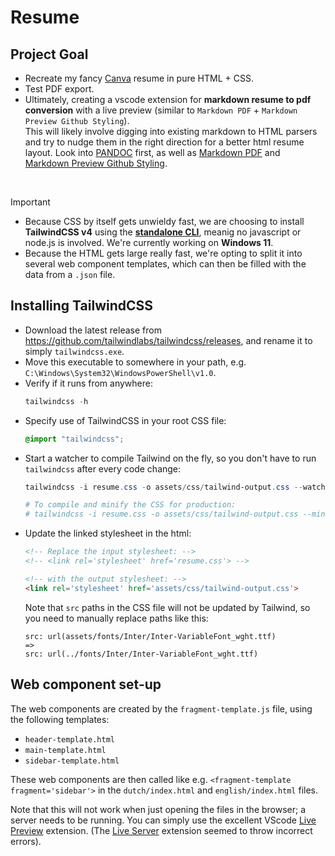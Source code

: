 # Resume
## Project Goal
* Recreate my fancy [Canva](https://www.canva.com) resume in pure HTML + CSS.
* Test PDF export.
* Ultimately, creating a vscode extension for **markdown resume to pdf conversion** with a live preview (similar to `Markdown PDF` + `Markdown Preview Github Styling`).  
  This will likely involve digging into existing markdown to HTML parsers and try to nudge them in the right direction for a better html resume layout. Look into [PANDOC](https://pandoc.org/MANUAL.html) first, as well as [Markdown PDF](https://github.com/yzane/vscode-markdown-pdf) and [Markdown Preview Github Styling](https://github.com/mjbvz/vscode-github-markdown-preview-style).

&nbsp;
> [!IMPORTANT]
> * Because CSS by itself gets unwieldy fast, we are choosing to install **TailwindCSS v4** using the [**standalone CLI**](https://tailwindcss.com/blog/standalone-cli), meanig no javascript or node.js is involved. We're currently working on **Windows 11**.
> * Because the HTML gets large really fast, we're opting to split it into several web component templates, which can then be filled with the data from a `.json` file.
&nbsp;

## Installing TailwindCSS
* Download the latest release from https://github.com/tailwindlabs/tailwindcss/releases, and rename it to simply `tailwindcss.exe`.
* Move this executable to somewhere in your path, e.g. `C:\Windows\System32\WindowsPowerShell\v1.0`.
* Verify if it runs from anywhere:
  ```powershell
  tailwindcss -h
  ```
* Specify use of TailwindCSS in your root CSS file:
  ```css
  @import "tailwindcss";
  ```
* Start a watcher to compile Tailwind on the fly, so you don't have to run `tailwindcss` after every code change:
  ```powershell
  tailwindcss -i resume.css -o assets/css/tailwind-output.css --watch

  # To compile and minify the CSS for production:
  # tailwindcss -i resume.css -o assets/css/tailwind-output.css --minify
  ```
* Update the linked stylesheet in the html:
  ```html
  <!-- Replace the input stylesheet: -->
  <!-- <link rel='stylesheet' href='resume.css'> -->

  <!-- with the output stylesheet: -->
  <link rel='stylesheet' href='assets/css/tailwind-output.css'>
  ```
  Note that `src` paths in the CSS file will not be updated by Tailwind, so you need to manually replace paths like this:
  ```
  src: url(assets/fonts/Inter/Inter-VariableFont_wght.ttf)
  =>
  src: url(../fonts/Inter/Inter-VariableFont_wght.ttf)
  ```

## Web component set-up
The web components are created by the `fragment-template.js` file, using the following templates:
* `header-template.html`
* `main-template.html`
* `sidebar-template.html`

These web components are then called like e.g. `<fragment-template fragment='sidebar'>` in the `dutch/index.html` and `english/index.html` files.

Note that this will not work when just opening the files in the browser; a server needs to be running. You can simply use the excellent VScode [Live Preview](https://marketplace.visualstudio.com/items?itemName=ms-vscode.live-server) extension. (The [Live Server](https://marketplace.visualstudio.com/items?itemName=ritwickdey.LiveServer) extension seemed to throw incorrect errors).